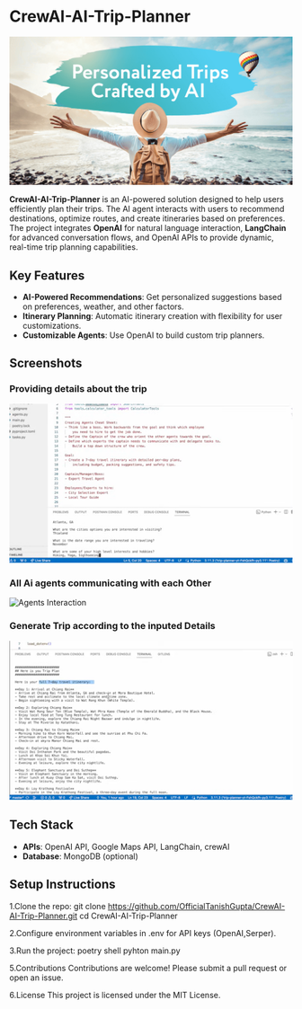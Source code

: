 # CrewAI-AI-Trip-Planner

![Trip Planner Banner](./images/banner.png)

**CrewAI-AI-Trip-Planner** is an AI-powered solution designed to help users efficiently plan their trips. The AI agent interacts with users to recommend destinations, optimize routes, and create itineraries based on preferences. The project integrates **OpenAI** for natural language interaction, **LangChain** for advanced conversation flows, and OpenAI APIs to provide dynamic, real-time trip planning capabilities.

## Key Features

- **AI-Powered Recommendations**: Get personalized suggestions based on preferences, weather, and other factors.
- **Itinerary Planning**: Automatic itinerary creation with flexibility for user customizations.
- **Customizable Agents**: Use OpenAI to build custom trip planners.

## Screenshots

### Providing details about the trip
![Providing Input](./images/Details.png)

### All Ai agents communicating with each Other
![Agents Interaction](./images/Agents-Interaction.png)

### Generate Trip according to the inputed Details
![7 Days Trip](./images/Output.png)

## Tech Stack
- **APIs**: OpenAI API, Google Maps API, LangChain, crewAI
- **Database**: MongoDB (optional)

## Setup Instructions

1.Clone the repo:
   git clone https://github.com/OfficialTanishGupta/CrewAI-AI-Trip-Planner.git
   cd CrewAI-AI-Trip-Planner
   
2.Configure environment variables in .env for API keys (OpenAI,Serper).

3.Run the project:
   poetry shell
   pyhton main.py

5.Contributions
   Contributions are welcome! Please submit a pull request or open an issue.

6.License
   This project is licensed under the MIT License.
